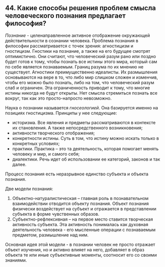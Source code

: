﻿## 44. Какие способы решения проблем смысла человеческого познания предлагает философия?

*Познание* - целенаправленное активное отображение окружающей действительности в сознании человека. Проблема познания в философии рассматривается с точек зрения: агностицизм и гностицизм. Гностики на познание, а также на его будущее смотрят оптимистично. Они считают, что человеческий разум рано или поздно будет готов к тому, чтобы познать все истины этого мира, который сам по себе является познаваемым. Границ разума по их мнению не существует. Агностики преимущественно идеалисты. Их размышления основываются на вере в то, что либо мир слишком сложен и изменчив, чтобы его можно было познать, либо на том, что человеческий разум слаб и ограничен. Эта ограниченность приводит к тому, что многие истины никогда не будут открыты. Нет смысла стремиться познать все вокруг, так как это просто-напросто невозможно.

Наука о познании называется *гносеологией*. Она базируется именно на позициях гностицизма. Принципы у нее следующие:

- историзма. Все явления и предметы рассматриваются в контексте их становления. А также непосредственного возникновения;
- активности творческого отображения;
- конкретности истины. Суть в том, что истину можно искать только в конкретных условиях;
- практики. Практика – это та деятельность, которая помогает менять человеку и мир, и самого себя;
- диалектики. Речь идет об использовании ее категорий, законов и так далее.

Процесс познания есть неразрывное единство субъекта и объекта познания.

Две модели познания:

1. Объектно-натуралистическая – главная роль в познавательном взаимодействии отводится объекту познания. Объект познания физически воздействует на субъект и отражается в представлении субъекта в форме чувственных образов.
2. Субъектно-рефлексивная – на первое место ставится творческая активность субъекта. Эта активность понималась как духовная деятельность человека - его мысленные операции с познаваемым предметом, размышление над ним.

Основная идея этой модели - в познании человек не просто отражает объект изучения, но и активно влияет на него, добавляет в образ объекта те или иные субъективные моменты, соотносит его со своими знаниями.
